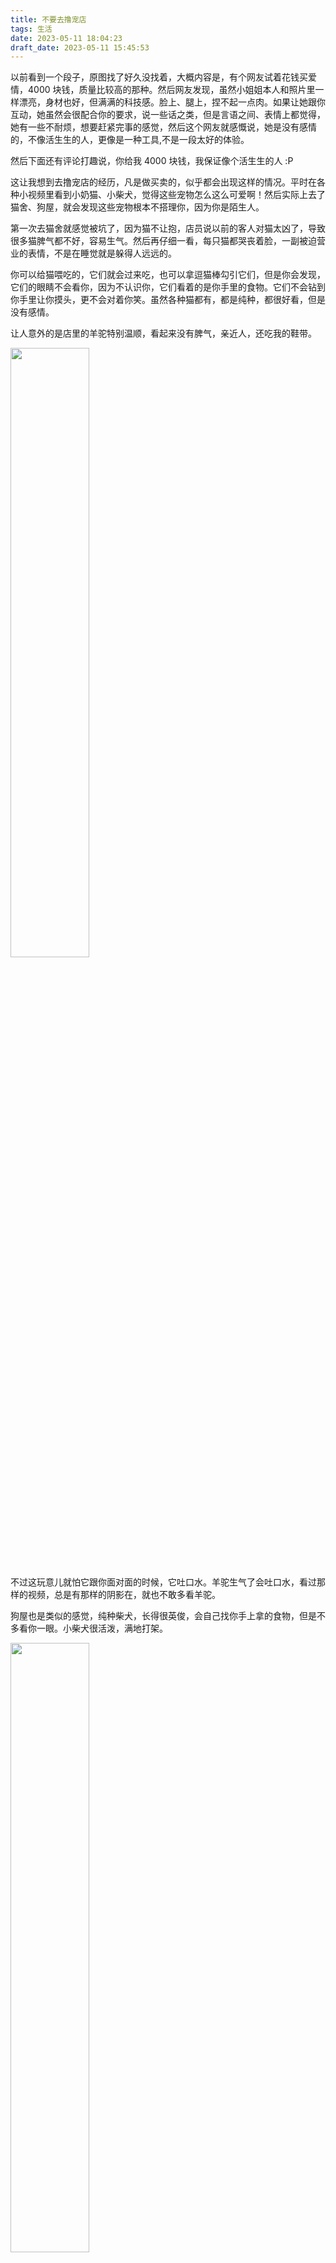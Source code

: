 ```yaml
---
title: 不要去撸宠店
tags: 生活
date: 2023-05-11 18:04:23
draft_date: 2023-05-11 15:45:53
---
```



以前看到一个段子，原图找了好久没找着，大概内容是，有个网友试着花钱买爱情，4000 块钱，质量比较高的那种。然后网友发现，虽然小姐姐本人和照片里一样漂亮，身材也好，但满满的科技感。脸上、腿上，捏不起一点肉。如果让她跟你互动，她虽然会很配合你的要求，说一些话之类，但是言语之间、表情上都觉得，她有一些不耐烦，想要赶紧完事的感觉，然后这个网友就感慨说，她是没有感情的，不像活生生的人，更像是一种工具,不是一段太好的体验。

然后下面还有评论打趣说，你给我 4000 块钱，我保证像个活生生的人 :P

这让我想到去撸宠店的经历，凡是做买卖的，似乎都会出现这样的情况。平时在各种小视频里看到小奶猫、小柴犬，觉得这些宠物怎么这么可爱啊！然后实际上去了猫舍、狗屋，就会发现这些宠物根本不搭理你，因为你是陌生人。

第一次去猫舍就感觉被坑了，因为猫不让抱，店员说以前的客人对猫太凶了，导致很多猫脾气都不好，容易生气。然后再仔细一看，每只猫都哭丧着脸，一副被迫营业的表情，不是在睡觉就是躲得人远远的。

你可以给猫喂吃的，它们就会过来吃，也可以拿逗猫棒勾引它们，但是你会发现，它们的眼睛不会看你，因为不认识你，它们看着的是你手里的食物。它们不会钻到你手里让你摸头，更不会对着你笑。虽然各种猫都有，都是纯种，都很好看，但是没有感情。

让人意外的是店里的羊驼特别温顺，看起来没有脾气，亲近人，还吃我的鞋带。

<img src="1.jpg" width="50%">

不过这玩意儿就怕它跟你面对面的时候，它吐口水。羊驼生气了会吐口水，看过那样的视频，总是有那样的阴影在，就也不敢多看羊驼。

狗屋也是类似的感觉，纯种柴犬，长得很英俊，会自己找你手上拿的食物，但是不多看你一眼。小柴犬很活泼，满地打架。

<img src="2.jpg" width="50%">


